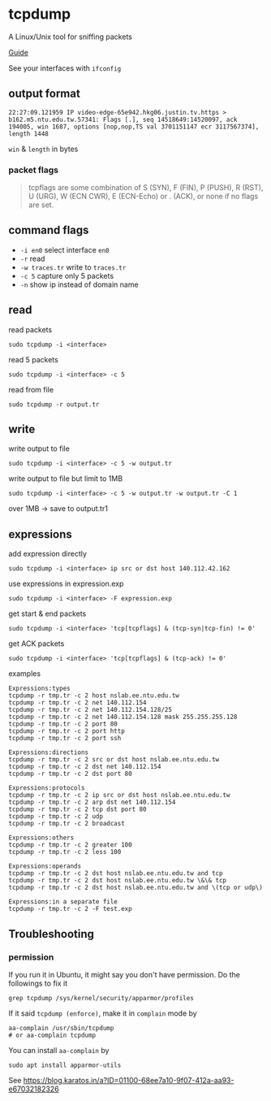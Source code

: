 # tcpdump

A Linux/Unix tool for sniffing packets

[Guide](https://homepage.ntu.edu.tw/~pollyhuang/teach/net-simtest-spring-08/slides.html)

See your interfaces with `ifconfig`

## output format

```
22:27:09.121959 IP video-edge-65e942.hkg06.justin.tv.https > b162.m5.ntu.edu.tw.57341: Flags [.], seq 14518649:14520097, ack 194005, win 1687, options [nop,nop,TS val 3701151147 ecr 3117567374], length 1448
```

`win` & `length` in bytes

### packet flags

> tcpflags are some combination of S (SYN), F (FIN), P (PUSH), R (RST), U (URG), W (ECN CWR), E (ECN-Echo) or . (ACK), or none if no flags are set.

## command flags

- `-i en0` select interface `en0`
- `-r` read
- `-w traces.tr` write to `traces.tr`
- `-c 5` capture only 5 packets
- `-n` show ip instead of domain name

## read

read packets

```
sudo tcpdump -i <interface>
```

read 5 packets

```
sudo tcpdump -i <interface> -c 5
```

read from file

```
sudo tcpdump -r output.tr
```

## write

write output to file

```
sudo tcpdump -i <interface> -c 5 -w output.tr
```

write output to file but limit to 1MB

```
sudo tcpdump -i <interface> -c 5 -w output.tr -w output.tr -C 1
```
over 1MB -> save to output.tr1

## expressions

add expression directly
```
sudo tcpdump -i <interface> ip src or dst host 140.112.42.162
```

use expressions in expression.exp
```
sudo tcpdump -i <interface> -F expression.exp
```

get start & end packets
```
sudo tcpdump -i <interface> 'tcp[tcpflags] & (tcp-syn|tcp-fin) != 0'
```

get ACK packets
```
sudo tcpdump -i <interface> 'tcp[tcpflags] & (tcp-ack) != 0'
```

examples
```
Expressions:types
tcpdump -r tmp.tr -c 2 host nslab.ee.ntu.edu.tw
tcpdump -r tmp.tr -c 2 net 140.112.154
tcpdump -r tmp.tr -c 2 net 140.112.154.128/25
tcpdump -r tmp.tr -c 2 net 140.112.154.128 mask 255.255.255.128
tcpdump -r tmp.tr -c 2 port 80
tcpdump -r tmp.tr -c 2 port http
tcpdump -r tmp.tr -c 2 port ssh

Expressions:directions
tcpdump -r tmp.tr -c 2 src or dst host nslab.ee.ntu.edu.tw
tcpdump -r tmp.tr -c 2 dst net 140.112.154
tcpdump -r tmp.tr -c 2 dst port 80

Expressions:protocols
tcpdump -r tmp.tr -c 2 ip src or dst host nslab.ee.ntu.edu.tw
tcpdump -r tmp.tr -c 2 arp dst net 140.112.154
tcpdump -r tmp.tr -c 2 tcp dst port 80
tcpdump -r tmp.tr -c 2 udp 
tcpdump -r tmp.tr -c 2 broadcast

Expressions:others
tcpdump -r tmp.tr -c 2 greater 100
tcpdump -r tmp.tr -c 2 less 100

Expressions:operands
tcpdump -r tmp.tr -c 2 dst host nslab.ee.ntu.edu.tw and tcp 
tcpdump -r tmp.tr -c 2 dst host nslab.ee.ntu.edu.tw \&\& tcp 
tcpdump -r tmp.tr -c 2 dst host nslab.ee.ntu.edu.tw and \(tcp or udp\)

Expressions:in a separate file
tcpdump -r tmp.tr -c 2 -F test.exp
```

## Troubleshooting

### permission

If you run it in Ubuntu, it might say you don't have permission. Do the followings to fix it

```
grep tcpdump /sys/kernel/security/apparmor/profiles
```

If it said `tcpdump (enforce)`, make it in `complain` mode by

```
aa-complain /usr/sbin/tcpdump
# or aa-complain tcpdump
```

You can install `aa-complain` by 

```
sudo apt install apparmor-utils
```

See <https://blog.karatos.in/a?ID=01100-68ee7a10-9f07-412a-aa93-e67032182326>